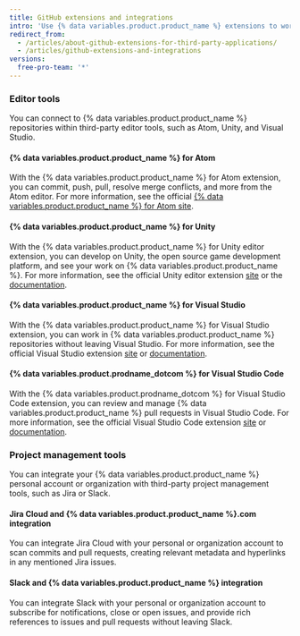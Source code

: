 ```yaml
---
title: GitHub extensions and integrations
intro: 'Use {% data variables.product.product_name %} extensions to work seamlessly in {% data variables.product.product_name %} repositories within third-party applications.'
redirect_from:
  - /articles/about-github-extensions-for-third-party-applications/
  - /articles/github-extensions-and-integrations
versions:
  free-pro-team: '*'
---
```


### Editor tools

You can connect to {% data variables.product.product_name %} repositories within third-party editor tools, such as Atom, Unity, and Visual Studio.

#### {% data variables.product.product_name %} for Atom

With the {% data variables.product.product_name %} for Atom extension, you can commit, push, pull, resolve merge conflicts, and more from the Atom editor. For more information, see the official [{% data variables.product.product_name %} for Atom site](https://github.atom.io/).

#### {% data variables.product.product_name %} for Unity

With the {% data variables.product.product_name %} for Unity editor extension, you can develop on Unity, the open source game development platform, and see your work on {% data variables.product.product_name %}. For more information, see the official Unity editor extension [site](https://unity.github.com/) or the [documentation](https://github.com/github-for-unity/Unity/tree/master/docs).

#### {% data variables.product.product_name %} for Visual Studio

With the {% data variables.product.product_name %} for Visual Studio extension, you can work in {% data variables.product.product_name %} repositories without leaving Visual Studio. For more information, see the official Visual Studio extension [site](https://visualstudio.github.com/) or [documentation](https://github.com/github/VisualStudio/tree/master/docs).

#### {% data variables.product.prodname_dotcom %} for Visual Studio Code

With the {% data variables.product.prodname_dotcom %} for Visual Studio Code extension, you can review and manage {% data variables.product.product_name %} pull requests in Visual Studio Code. For more information, see the official Visual Studio Code extension [site](https://vscode.github.com/) or [documentation](https://github.com/Microsoft/vscode-pull-request-github).

### Project management tools

You can integrate your {% data variables.product.product_name %} personal account or organization with third-party project management tools, such as Jira or Slack.

#### Jira Cloud and {% data variables.product.product_name %}.com integration

You can integrate Jira Cloud with your personal or organization account to scan commits and pull requests, creating relevant metadata and hyperlinks in any mentioned Jira issues.

#### Slack and {% data variables.product.product_name %} integration

You can integrate Slack with your personal or organization account to subscribe for notifications, close or open issues, and provide rich references to issues and pull requests without leaving Slack.
